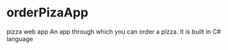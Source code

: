 # orderPizaApp
pizza web app
An app through which you can order a pizza.
It is built in C# language

